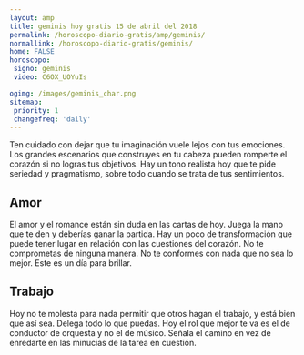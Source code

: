 ```yaml
---
layout: amp
title: geminis hoy gratis 15 de abril del 2018 
permalink: /horoscopo-diario-gratis/amp/geminis/
normallink: /horoscopo-diario-gratis/geminis/
home: FALSE
horoscopo:
 signo: geminis
 video: C6OX_UOYuIs

ogimg: /images/geminis_char.png
sitemap:
 priority: 1
 changefreq: 'daily'
---
```



Ten cuidado con dejar que tu imaginación vuele lejos con tus emociones. Los grandes escenarios que construyes en tu cabeza pueden romperte el corazón si no logras tus objetivos. Hay un tono realista hoy que te pide seriedad y pragmatismo, sobre todo cuando se trata de tus sentimientos.

## Amor

El amor y el romance están sin duda en las cartas de hoy. Juega la mano que te den y deberías ganar la partida. Hay un poco de transformación que puede tener lugar en relación con las cuestiones del corazón. No te comprometas de ninguna manera. No te conformes con nada que no sea lo mejor. Este es un día para brillar.

## Trabajo

Hoy no te molesta para nada permitir que otros hagan el trabajo, y está bien que así sea. Delega todo lo que puedas. Hoy el rol que mejor te va es el de conductor de orquesta y no el de músico. Señala el camino en vez de enredarte en las minucias de la tarea en cuestión.
